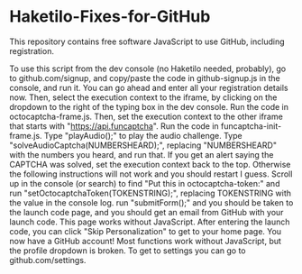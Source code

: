 # Haketilo-Fixes-for-GitHub
This repository contains free software JavaScript to use GitHub, including registration.

To use this script from the dev console (no Haketilo needed, probably), go to github.com/signup, and copy/paste the code in github-signup.js in the console, and run it.
You can go ahead and enter all your registration details now.
Then, select the execution context to the iframe, by clicking on the dropdown to the right of the typing box in the dev console.
Run the code in octocaptcha-frame.js.
Then, set the execution context to the other iframe that starts with "https://api.funcaptcha".
Run the code in funcaptcha-init-frame.js.
Type "playAudio();" to play the audio challenge.
Type "solveAudioCaptcha(NUMBERSHEARD);", replacing "NUMBERSHEARD" with the numbers you heard, and run that.
If you get an alert saying the CAPTCHA was solved, set the execution context back to the top. Otherwise the following instructions will not work and you should restart I guess.
Scroll up in the console (or search) to find "Put this in octocaptcha-token:" and run "setOctocaptchaToken(TOKENSTRING);", replacing TOKENSTRING with the value in the console log.
run "submitForm();" and you should be taken to the launch code page, and you should get an email from GitHub with your launch code. This page works without JavaScript.
After entering the launch code, you can click "Skip Personalization" to get to your home page.
You now have a GitHub account! Most functions work without JavaScript, but the profile dropdown is broken. To get to settings you can go to github.com/settings.

